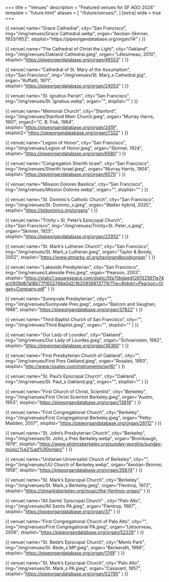 +++
title = "Venues"
description = "Featured venues for SF AGO 2024"
template = "future.html"
aliases = [
  "/future/venues/",
]
[extra]
wide = true
+++

<div class="venues">

<div class="large">
{{ venue(
  name="Grace Cathedral",
  city="San&nbsp;Francisco",
  img="/img/venues/Grace Cathedral.webp",
  organ="Aeolian-Skinner, 1933/1952",
  stoplist="https://pipeorgandatabase.org/organ/14"
) }}

{{ venue(
  name="The Cathedral of Christ the Light",
  city="Oakland",
  img="/img/venues/Oakland Cathedral.jpeg",
  organ="Létourneau, 2010",
  stoplist="https://pipeorgandatabase.org/organ/46553"
) }}

{{ venue(
  name="Cathedral of St. Mary of the Assumption",
  city="San&nbsp;Francisco",
  img="/img/venues/St. Mary_s Cathedral.jpg",
  organ="Ruffatti, 1971",
  stoplist="https://pipeorgandatabase.org/organ/24053"
) }}


</div>

<div class="small">

{{ venue(
  name="St. Ignatius Parish",
  city="San&nbsp;Francisco",
  img="/img/venues/St. Ignatius.webp",
  organ="",
  stoplist=""
) }}

{{ venue(
  name="Memorial Church",
  city="Stanford",
  img="/img/venues/Stanford Mem Church.jpeg",
  organ="Murray Harris, 1901",
  organ2="C. B. Fisk, 1984",
  stoplist="https://pipeorgandatabase.org/organ/2419",
  stoplist2="https://pipeorgandatabase.org/organ/7322"
) }}

{{ venue(
  name="Legion of Honor",
  city="San&nbsp;Francisco",
  img="/img/venues/Legion of Honor.jpeg",
  organ="Skinner, 1924",
  stoplist="https://pipeorgandatabase.org/organ/6580"
) }}

{{ venue(
  name="Congregation Sherith Israel",
  city="San&nbsp;Francisco",
  img="/img/venues/Sherith Israel.jpeg",
  organ="Murray Harris, 1904",
  stoplist="https://pipeorgandatabase.org/organ/6570"
) }}

{{ venue(
  name="Mission Dolores Basilica",
  city="San&nbsp;Francisco",
  img="/img/venues/Mission Dolores.webp",
  organ="",
  stoplist=""
) }}

{{ venue(
  name="St. Dominic’s Catholic Church",
  city="San&nbsp;Francisco",
  img="/img/venues/St. Dominic_s.jpeg",
  organ="Walker hybrid, 2020",
  stoplist="https://stdominics.org/organs"
) }}

{{ venue(
  name="Trinity&thinsp;+&thinsp;St. Peter’s Episcopal Church",
  city="San&nbsp;Francisco",
  img="/img/venues/Trinity+St. Peter_s.jpeg",
  organ="Skinner, 1925",
  stoplist="https://pipeorgandatabase.org/organ/22932"
) }}

{{ venue(
  name="St. Mark’s Lutheran Church",
  city="San&nbsp;Francisco",
  img="/img/venues/St. Mark_s Lutheran.jpeg",
  organ="Taylor & Boody, 2002",
  stoplist="https://www.stmarks-sf.org/taylorandboodyorgan"
) }}

{{ venue(
  name="Lakeside Presbyterian",
  city="San&nbsp;Francisco",
  img="/img/venues/Lakeside Pres.jpeg",
  organ="Pearson, 2003",
  stoplist="https://static1.squarespace.com/static/5fa70bdaed1261325611e74a/t/609d87a18b77f1652748a0d2/1620936613779/The+Robert+Pearson+Organ+Company.pdf"
) }}

{{ venue(
  name="Sunnyvale Presbyterian",
  city="",
  img="/img/venues/Sunnyvale Pres.jpeg",
  organ="Balcom and Vaughan, 1986",
  stoplist="https://pipeorgandatabase.org/organ/37822"
) }}

{{ venue(
  name="Third Baptist Church of San&nbsp;Francisco",
  city="",
  img="/img/venues/Third Baptist.jpeg",
  organ="",
  stoplist=""
) }}

{{ venue(
  name="Our Lady of Lourdes",
  city="Oakland",
  img="/img/venues/Our Lady of Lourdes.jpeg",
  organ="Schoenstein, 1982",
  stoplist="https://pipeorgandatabase.org/organ/36360"
) }}

{{ venue(
  name="First Presbyterian Church of Oakland",
  city="",
  img="/img/venues/First Pres Oakland.jpeg",
  organ="Rosales, 1993",
  stoplist="http://www.rosales.com/instruments/op16/"
) }}

{{ venue(
  name="St. Paul’s Episcopal Church",
  city="Oakland",
  img="/img/venues/St. Paul_s Oakland.jpg",
  organ="",
  stoplist=""
) }}

{{ venue(
  name="First Church of Christ, Scientist",
  city="Berkeley",
  img="/img/venues/First Christ Scientist Berkeley.jpeg",
  organ="Austin, 1953",
  stoplist="https://pipeorgandatabase.org/organ/13819"
) }}

{{ venue(
  name="First Congregational Church",
  city="Berkeley",
  img="/img/venues/First Congregational Berkeley.jpeg",
  organ="Petty-Madden, 2007",
  stoplist="https://pipeorgandatabase.org/organ/26112"
) }}

{{ venue(
  name="St. John’s Presbyterian Church",
  city="Berkeley",
  img="/img/venues/St. John_s Pres Berkeley.webp",
  organ="Brombaugh, 1979",
  stoplist="https://www.stjohnsberkeley.org/sunday-worship/sunday-music/%e2%ad%90organ/"
) }}

{{ venue(
  name="Unitarian Universalist Church of Berkeley",
  city="",
  img="/img/venues/UU Church of Berkeley.webp",
  organ="Aeolian-Skinner, 1958",
  stoplist="https://pipeorgandatabase.org/organ/35674"
) }}

{{ venue(
  name="St. Mark’s Episcopal Church",
  city="Berkeley",
  img="/img/venues/St. Mark_s Berkeley.jpeg",
  organ="Flentrop, 1972",
  stoplist="https://stmarksberkeley.org/music/the-flentrop-organ/"
) }}

{{ venue(
  name="All Saints’ Episcopal Church" ,
  city="Palo&nbsp;Alto",
  img="/img/venues/All Saints PA.jpeg",
  organ="Flentrop, 1967",
  stoplist="https://pipeorgandatabase.org/organ/37"
) }}

{{ venue(
  name="First Congregational Church of Palo&nbsp;Alto",
  city="",
  img="/img/venues/First Congregational PA.jpeg",
  organ="Létourneau, 2006",
  stoplist="https://pipeorgandatabase.org/organ/52226"
) }}

{{ venue(
  name="St. Bede’s Episcopal Church",
  city="Menlo&nbsp;Park",
  img="/img/venues/St. Bede_s MP.jpeg",
  organ="Beckerath, 1969",
  stoplist="https://pipeorgandatabase.org/organ/1749"
) }}

{{ venue(
  name="St. Mark’s Episcopal Church",
  city="Palo&nbsp;Alto",
  img="/img/venues/St. Mark_s PA.jpeg",
  organ="Casavant, 1957",
  stoplist="https://pipeorgandatabase.org/organ/52795"
) }}

</div>

</div>
